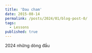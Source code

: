 ```yaml
---
title: 'Dau cham'
date: 2015-08-14
permalink: /posts/2024/01/blog-post-0/
tags:
  - Lessons
published: true
---
```


2024
những dòng đầu 